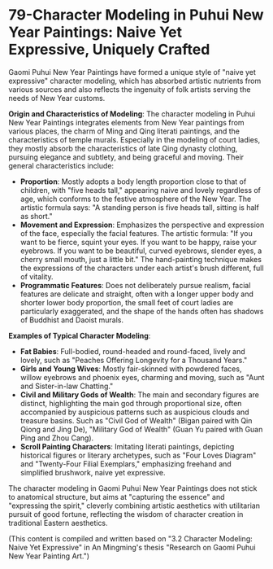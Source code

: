 # 79-Character Modeling in Puhui New Year Paintings: Naive Yet Expressive, Uniquely Crafted

Gaomi Puhui New Year Paintings have formed a unique style of "naive yet expressive" character modeling, which has absorbed artistic nutrients from various sources and also reflects the ingenuity of folk artists serving the needs of New Year customs.

**Origin and Characteristics of Modeling**:
The character modeling in Puhui New Year Paintings integrates elements from New Year paintings from various places, the charm of Ming and Qing literati paintings, and the characteristics of temple murals. Especially in the modeling of court ladies, they mostly absorb the characteristics of late Qing dynasty clothing, pursuing elegance and subtlety, and being graceful and moving. Their general characteristics include:
*   **Proportion**: Mostly adopts a body length proportion close to that of children, with "five heads tall," appearing naive and lovely regardless of age, which conforms to the festive atmosphere of the New Year. The artistic formula says: "A standing person is five heads tall, sitting is half as short."
*   **Movement and Expression**: Emphasizes the perspective and expression of the face, especially the facial features. The artistic formula: "If you want to be fierce, squint your eyes. If you want to be happy, raise your eyebrows. If you want to be beautiful, curved eyebrows, slender eyes, a cherry small mouth, just a little bit." The hand-painting technique makes the expressions of the characters under each artist's brush different, full of vitality.
*   **Programmatic Features**: Does not deliberately pursue realism, facial features are delicate and straight, often with a longer upper body and shorter lower body proportion, the small feet of court ladies are particularly exaggerated, and the shape of the hands often has shadows of Buddhist and Daoist murals.

**Examples of Typical Character Modeling**:
*   **Fat Babies**: Full-bodied, round-headed and round-faced, lively and lovely, such as "Peaches Offering Longevity for a Thousand Years."
*   **Girls and Young Wives**: Mostly fair-skinned with powdered faces, willow eyebrows and phoenix eyes, charming and moving, such as "Aunt and Sister-in-law Chatting."
*   **Civil and Military Gods of Wealth**: The main and secondary figures are distinct, highlighting the main god through proportional size, often accompanied by auspicious patterns such as auspicious clouds and treasure basins. Such as "Civil God of Wealth" (Bigan paired with Qin Qiong and Jing De), "Military God of Wealth" (Guan Yu paired with Guan Ping and Zhou Cang).
*   **Scroll Painting Characters**: Imitating literati paintings, depicting historical figures or literary archetypes, such as "Four Loves Diagram" and "Twenty-Four Filial Exemplars," emphasizing freehand and simplified brushwork, naive yet expressive.

The character modeling in Gaomi Puhui New Year Paintings does not stick to anatomical structure, but aims at "capturing the essence" and "expressing the spirit," cleverly combining artistic aesthetics with utilitarian pursuit of good fortune, reflecting the wisdom of character creation in traditional Eastern aesthetics.

(This content is compiled and written based on "3.2 Character Modeling: Naive Yet Expressive" in An Mingming's thesis "Research on Gaomi Puhui New Year Painting Art.")
